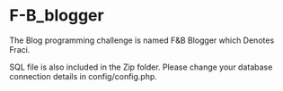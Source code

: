 # F-B_blogger


The Blog programming challenge is named F&B Blogger which Denotes Fraci.

SQL file is also included in the Zip folder. Please change your database connection details in config/config.php.
